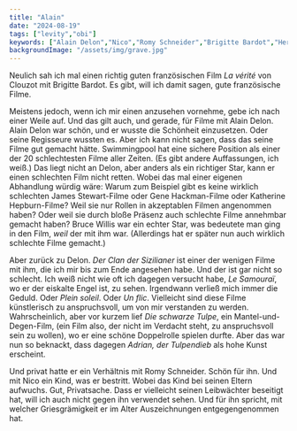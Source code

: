 ```yaml
---
title: "Alain"
date: "2024-08-19"
tags: ["levity","obi"]
keywords: ["Alain Delon","Nico","Romy Schneider","Brigitte Bardot","Heri Clouzot"]
backgroundImage: "/assets/img/grave.jpg"
---
```

Neulich sah ich mal einen richtig guten französischen Film *La vérité* von Clouzot mit Brigitte Bardot. Es gibt, will ich damit sagen, gute französische Filme.

Meistens jedoch, wenn ich mir einen anzusehen vornehme, gebe ich nach einer Weile auf. Und das gilt auch, und gerade, für Filme mit Alain Delon.
Alain Delon war schön, und er wusste die Schönheit einzusetzen. Oder seine Regisseure wussten es. Aber ich kann nicht sagen, dass das seine Filme gut gemacht hätte. Swimmingpool hat eine sichere Position als einer der 20 schlechtesten Filme aller Zeiten. (Es gibt andere Auffassungen, ich weiß.) Das liegt nicht an Delon, aber anders als ein richtiger Star, kann er einen schlechten Film nicht retten. Wobei das mal einer eigenen Abhandlung würdig wäre: Warum zum Beispiel gibt es keine wirklich schlechten James Stewart-Filme oder Gene Hackman-Filme oder Katherine Hepburn-Filme? Weil sie nur Rollen in akzeptablen Filmen angenommen haben? Oder weil sie durch bloße Präsenz auch schlechte Filme annehmbar gemacht haben? Bruce Willis war ein echter Star, was bedeutete man ging in den Film, *weil* der mit ihm war. (Allerdings hat er später nun auch wirklich schlechte Filme gemacht.)

Aber zurück zu Delon. *Der Clan der Sizilianer* ist einer der wenigen Filme mit ihm, die ich mir bis zum Ende angesehen habe. Und der ist gar nicht so schlecht. Ich weiß nicht wie oft ich dagegen versucht habe, *Le Samouraï*, wo er der eiskalte Engel ist, zu sehen. Irgendwann verließ mich immer die Geduld. Oder *Plein soleil*. Oder *Un flic*. Vielleicht sind diese Filme künstlerisch zu anspruchsvoll, um von mir verstanden zu werden. Wahrscheinlich, aber vor kurzem lief *Die schwarze Tulpe*, ein Mantel-und-Degen-Film, (ein Film also, der nicht im Verdacht steht, zu anspruchsvoll sein zu wollen), wo er eine schöne Doppelrolle spielen durfte. Aber das war nun so beknackt, dass dagegen *Adrian, der Tulpendieb* als hohe Kunst erscheint.

Und privat hatte er ein Verhältnis mit Romy Schneider. Schön für ihn. Und mit Nico ein Kind, was er bestritt. Wobei das Kind bei seinen Eltern aufwuchs. Gut, Privatsache. Dass er vielleicht seinen Leibwächter beseitigt hat, will ich auch nicht gegen ihn verwendet sehen. Und für ihn spricht, mit welcher Griesgrämigkeit er im Alter Auszeichnungen entgegengenommen hat. 